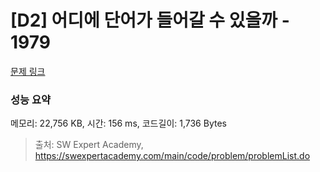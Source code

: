 # [D2] 어디에 단어가 들어갈 수 있을까 - 1979 

[문제 링크](https://swexpertacademy.com/main/code/problem/problemDetail.do?contestProbId=AV5PuPq6AaQDFAUq) 

### 성능 요약

메모리: 22,756 KB, 시간: 156 ms, 코드길이: 1,736 Bytes



> 출처: SW Expert Academy, https://swexpertacademy.com/main/code/problem/problemList.do
